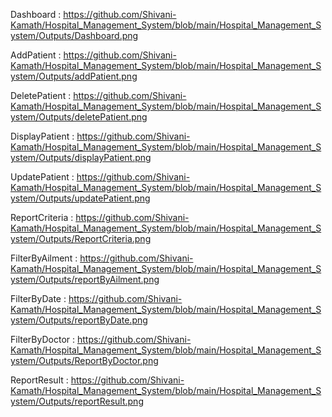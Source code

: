 Dashboard : https://github.com/Shivani-Kamath/Hospital_Management_System/blob/main/Hospital_Management_System/Outputs/Dashboard.png

AddPatient : https://github.com/Shivani-Kamath/Hospital_Management_System/blob/main/Hospital_Management_System/Outputs/addPatient.png

DeletePatient : https://github.com/Shivani-Kamath/Hospital_Management_System/blob/main/Hospital_Management_System/Outputs/deletePatient.png

DisplayPatient : https://github.com/Shivani-Kamath/Hospital_Management_System/blob/main/Hospital_Management_System/Outputs/displayPatient.png

UpdatePatient : https://github.com/Shivani-Kamath/Hospital_Management_System/blob/main/Hospital_Management_System/Outputs/updatePatient.png

ReportCriteria : https://github.com/Shivani-Kamath/Hospital_Management_System/blob/main/Hospital_Management_System/Outputs/ReportCriteria.png

FilterByAilment : https://github.com/Shivani-Kamath/Hospital_Management_System/blob/main/Hospital_Management_System/Outputs/reportByAilment.png

FilterByDate : https://github.com/Shivani-Kamath/Hospital_Management_System/blob/main/Hospital_Management_System/Outputs/reportByDate.png

FilterByDoctor : https://github.com/Shivani-Kamath/Hospital_Management_System/blob/main/Hospital_Management_System/Outputs/ReportByDoctor.png

ReportResult : https://github.com/Shivani-Kamath/Hospital_Management_System/blob/main/Hospital_Management_System/Outputs/reportResult.png


